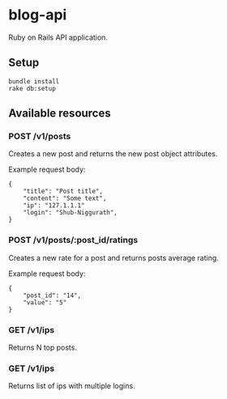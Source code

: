# blog-api
Ruby on Rails API application.

## Setup
```
bundle install
rake db:setup
```

## Available resources
### POST /v1/posts
Creates a new post and returns the new post object attributes.

Example request body:
```
{
    "title": "Post title",
    "content": "Some text",
    "ip": "127.1.1.1"
    "login": "Shub-Niggurath",
}
```

### POST /v1/posts/:post_id/ratings
Creates a new rate for a post and returns posts average rating.

Example request body:
```
{
    "post_id": "14",
    "value": "5"
}
```

### GET /v1/ips
Returns N top posts.

### GET /v1/ips
Returns list of ips with multiple logins.
